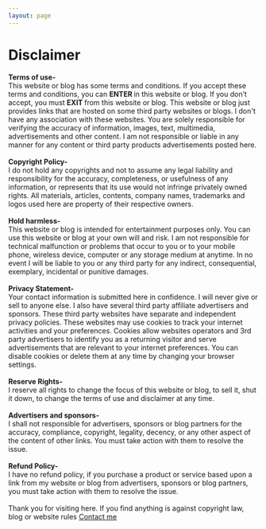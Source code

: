 ```yaml
---
layout: page
---
```


# Disclaimer

<b>Terms of use-</b><br />
This website or blog has some terms and conditions. If you accept these terms and conditions, you can <b>ENTER </b>in this website or blog. If you don’t accept, you must <b>EXIT </b>from this website or blog. This website or blog just provides links that are hosted on some third party websites or blogs. I don't have any association with these websites. You are solely responsible for verifying the accuracy of information, images, text, multimedia, advertisements and other content. I am not responsible or liable in any manner for any content or third party products advertisements posted here.<br />
<br />
<b>Copyright Policy-</b><br />
I do not hold any copyrights and not to assume any legal liability and responsibility for the accuracy, completeness, or usefulness of any information, or represents that its use would not infringe privately owned rights. All materials, articles, contents, company names, trademarks and logos used here are property of their respective owners.<br />
<br />
<b>Hold harmless-</b><br />
This website or blog is intended for entertainment purposes only. You can use this website or blog at your own will and risk. I am not responsible for technical malfunction or problems that occur to you or to your mobile phone, wireless device, computer or any storage medium at anytime. In no event I will be liable to you or any third party for any indirect, consequential, exemplary, incidental or punitive damages.<br />
<br />
<b>Privacy Statement-</b><br />
Your contact information is submitted here in confidence. I will never give or sell to anyone else. I also have several third party affiliate advertisers and sponsors. These third party websites have separate and independent privacy policies. These websites may use cookies to track your internet activities and your preferences. Cookies allow websites operators and 3rd party advertisers to identify you as a returning visitor and serve advertisements that are relevant to your internet preferences. You can disable cookies or delete them at any time by changing your browser settings.<br />
<br />
<b>Reserve Rights-</b><br />
I reserve all rights to change the focus of this website or blog, to sell it, shut it down, to change the terms of use and disclaimer at any time.<br />
<br />
<b>Advertisers and sponsors-</b><br />
I shall not responsible for advertisers, sponsors or blog partners for the accuracy, compliance, copyright, legality, decency, or any other aspect of the content of other links. You must take action with them to resolve the issue.<br />
<br />
<b>Refund Policy-</b><br />
I have no refund policy, if you purchase a product or service based upon a link from my website or blog from advertisers, sponsors or blog partners, you must take action with them to resolve the issue.<br />
<br />
Thank you for visiting here. If you find anything is against copyright law, blog or website rules <a href="mailto:amit@googlepass.net">Contact me</a>
